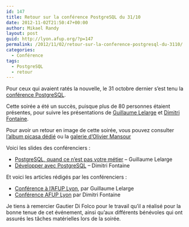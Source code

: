 ```yaml
---
id: 147
title: Retour sur la conférence PostgreSQL du 31/10
date: 2012-11-02T21:50:47+00:00
author: Mikael Randy
layout: post
guid: http://lyon.afup.org/?p=147
permalink: /2012/11/02/retour-sur-la-conference-postgresql-du-3110/
categories:
  - Conférence
tags:
  - PostgreSQL
  - retour
---
```

Pour ceux qui avaient ratés la nouvelle, le 31 octobre dernier s&rsquo;est tenu la [conférence PostgreSQL](http://lyon.afup.org/2012/10/17/presentation-de-postgresql-31102012-a-19h30/ "Conférence PostgreSQL par l'AFUP Lyon").

Cette soirée a été un succès, puisque plus de 80 personnes étaient présentes, pour suivre les présentations de <a href="https://twitter.com/g_lelarge" title="Twitter Guillaume Lelarge" target="_blank">Guillaume Lelarge</a> et <a href="https://twitter.com/tapoueh" title="Twitter Dimitri Fontaine" target="_blank">Dimitri Fontaine</a>.

Pour avoir un retour en image de cette soirée, vous pouvez consulter <a href="https://picasaweb.google.com/106601130822062419525/AFUPConferencePostgreSQL" target="_blank">l&rsquo;album picasa dédié</a> ou la <a href="https://plus.google.com/photos/109730603589732450901/albums/5805597131704935201" title="Retour en image sur la conférence PostgreSQL de l'AFUP Lyon" target="_blank">galerie d&rsquo;Olivier Mansour</a>

Voici les slides des conférenciers :

  * <a href="http://www.dalibo.org/postgresql_quand_ce_n_est_pas_votre_metier" title="PostgreSQL, quand ce n'est pas votre métier - Guillaume Lelarge " target="_blank">PostgreSQL, quand ce n&rsquo;est pas votre métier</a> &#8211; Guillaume Lelarge
  * <a href="http://tapoueh.org/images/confs/developper-avec-pgsql.pdf" title="Développer avec PostgreSQL - Dimitri Fontaine" target="_blank">Développer avec PostgreSQL</a> &#8211; Dimitri Fontaine

Et voici les articles rédigés par les conférenciers :

  * <a href="http://blog.guillaume.lelarge.info/index.php/post/2012/11/01/Conf%C3%A9rence-%C3%A0-l-AFUP-Lyon" title="Conférence à l'AFUP Lyon par Guillaume Lelarge" target="_blank">Conférence à l&rsquo;AFUP Lyon</a>, par Guillaume Lelarge
  * <a href="http://tapoueh.org/blog/2012/11/02-Conference-AFUP-Lyon.html" title="Conférence AFUP Lyon par Dimitri Fontaine" target="_blank">Conférence AFUP Lyon</a> par Dimitri Fontaine

Je tiens à remercier Gautier Di Folco pour le travail qu&rsquo;il a réalisé pour la bonne tenue de cet événement, ainsi qu&rsquo;aux différents bénévoles qui ont assurés les tâches matérielles lors de la soirée.
